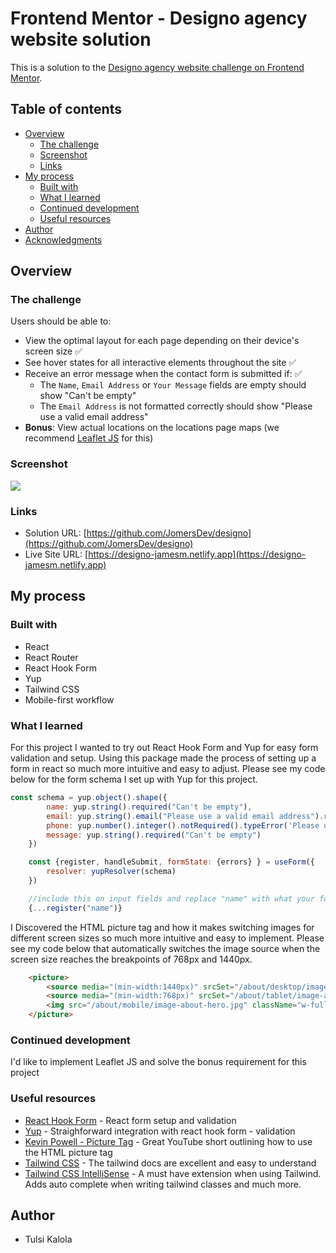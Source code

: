# Frontend Mentor - Designo agency website solution

This is a solution to the [Designo agency website challenge on Frontend Mentor](https://www.frontendmentor.io/challenges/designo-multipage-website-G48K6rfUT). 

## Table of contents

- [Overview](#overview)
  - [The challenge](#the-challenge)
  - [Screenshot](#screenshot)
  - [Links](#links)
- [My process](#my-process)
  - [Built with](#built-with)
  - [What I learned](#what-i-learned)
  - [Continued development](#continued-development)
  - [Useful resources](#useful-resources)
- [Author](#author)
- [Acknowledgments](#acknowledgments)

## Overview

### The challenge

Users should be able to:

- View the optimal layout for each page depending on their device's screen size ✅
- See hover states for all interactive elements throughout the site ✅
- Receive an error message when the contact form is submitted if: ✅
  - The `Name`, `Email Address` or `Your Message` fields are empty should show "Can't be empty"
  - The `Email Address` is not formatted correctly should show "Please use a valid email address"
- **Bonus**: View actual locations on the locations page maps (we recommend [Leaflet JS](https://leafletjs.com/) for this)

### Screenshot

![](/public/screenshot.png)

### Links

- Solution URL: [https://github.com/JomersDev/designo](https://github.com/JomersDev/designo)
- Live Site URL: [https://designo-jamesm.netlify.app](https://designo-jamesm.netlify.app)

## My process

### Built with

- React
- React Router
- React Hook Form
- Yup
- Tailwind CSS
- Mobile-first workflow

### What I learned

For this project I wanted to try out React Hook Form and Yup for easy form validation and setup. Using this package made the process of setting up a form in react so much more intuitive and easy to adjust. Please see my code below for the form schema I set up with Yup for this project. 

```jsx
const schema = yup.object().shape({
        name: yup.string().required("Can't be empty"),
        email: yup.string().email("Please use a valid email address").required("Can't be empty"),
        phone: yup.number().integer().notRequired().typeError('Please use a valid phone number'),
        message: yup.string().required("Can't be empty")
    })

    const {register, handleSubmit, formState: {errors} } = useForm({
        resolver: yupResolver(schema)
    })

    //include this on input fields and replace "name" with what your form input field is called ie "email", "phone" etc
    {...register("name")}
```

I Discovered the HTML picture tag and how it makes switching images for different screen sizes so much more intuitive and easy to implement. Please see my code below that automatically switches the image source when the screen size reaches the breakpoints of 768px and 1440px.

```HTML
    <picture>
        <source media="(min-width:1440px)" srcSet="/about/desktop/image-about-hero.jpg" />
        <source media="(min-width:768px)" srcSet="/about/tablet/image-about-hero.jpg" />
        <img src="/about/mobile/image-about-hero.jpg" className="w-full mb-8 md:rounded-t-2xl lg:rounded-l-none lg:rounded-r-2xl lg:mb-0"/>
    </picture>
```

### Continued development

I'd like to implement Leaflet JS and solve the bonus requirement for this project

### Useful resources

- [React Hook Form](https://react-hook-form.com/) - React form setup and validation
- [Yup](https://www.npmjs.com/package/yup) - Straighforward integration with react hook form - validation
- [Kevin Powell - Picture Tag](https://www.youtube.com/shorts/d9i68C628Nk) - Great YouTube short outlining how to use the HTML picture tag
- [Tailwind CSS](https://tailwindcss.com/docs/installation) - The tailwind docs are excellent and easy to understand
- [Tailwind CSS IntelliSense](https://marketplace.visualstudio.com/items?itemName=bradlc.vscode-tailwindcss) - A must have extension when using Tailwind. Adds auto complete when writing tailwind classes and much more.


## Author

- Tulsi Kalola

